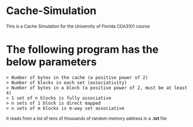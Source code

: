 # Cache-Simulation
<sub>This is a Cache Simulation for the University of Florida CDA3101 course </sub>
# The following program has the below parameters
```
> Number of bytes in the cache (a positive power of 2) 
> Number of blocks in each set (associativity)
> Number of bytes in a block (a positive power of 2, must be at least 4)
> 1 set of n blocks is fully associative
> n sets of 1 block is direct mapped
> n sets of m blocks is m-way set associative
```

<sub> It reads from a list of tens of thousands of random memory address in a **.txt** file </sub>
